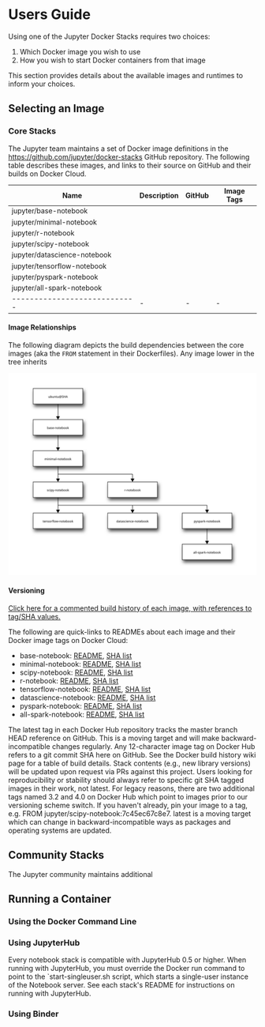 # Users Guide

Using one of the Jupyter Docker Stacks requires two choices:

1. Which Docker image you wish to use
2. How you wish to start Docker containers from that image

This section provides details about the available images and runtimes to inform your choices.

## Selecting an Image

### Core Stacks

The Jupyter team maintains a set of Docker image definitions in the https://github.com/jupyter/docker-stacks GitHub repository. The following table describes these images, and links to their source on GitHub and their builds on Docker Cloud.

|Name                        |Description|GitHub |Image Tags|
|----------------------------|-----------|-----------|----------|
|jupyter/base-notebook       ||||
|jupyter/minimal-notebook    ||||
|jupyter/r-notebook          ||||
|jupyter/scipy-notebook      ||||
|jupyter/datascience-notebook||||
|jupyter/tensorflow-notebook ||||
|jupyter/pyspark-notebook    ||||
|jupyter/all-spark-notebook  ||||
|----------------------------|-|-|-|

#### Image Relationships

The following diagram depicts the build dependencies between the core images (aka the `FROM` statement in their Dockerfiles). Any image lower in the tree inherits

[![Image inheritance diagram](internal/inherit-diagram.svg)](http://interactive.blockdiag.com/?compression=deflate&src=eJyFzTEPgjAQhuHdX9Gws5sQjGzujsaYKxzmQrlr2msMGv-71K0srO_3XGud9NNA8DSfgzESCFlBSdi0xkvQAKTNugw4QnL6GIU10hvX-Zh7Z24OLLq2SjaxpvP10lX35vCf6pOxELFmUbQiUz4oQhYzMc3gCrRt2cWe_FKosmSjyFHC6OS1AwdQWCtyj7sfh523_BI9hKlQ25YdOFdv5fcH0kiEMA)

#### Versioning

[Click here for a commented build history of each image, with references to tag/SHA values.](https://github.com/jupyter/docker-stacks/wiki/Docker-build-history)

The following are quick-links to READMEs about each image and their Docker image tags on Docker Cloud:

* base-notebook: [README](https://github.com/jupyter/docker-stacks/tree/master/base-notebook), [SHA list](https://hub.docker.com/r/jupyter/base-notebook/tags/)
* minimal-notebook: [README](https://github.com/jupyter/docker-stacks/tree/master/minimal-notebook), [SHA list](https://hub.docker.com/r/jupyter/minimal-notebook/tags/)
* scipy-notebook: [README](https://github.com/jupyter/docker-stacks/tree/master/scipy-notebook), [SHA list](https://hub.docker.com/r/jupyter/scipy-notebook/tags/)
* r-notebook: [README](https://github.com/jupyter/docker-stacks/tree/master/r-notebook), [SHA list](https://hub.docker.com/r/jupyter/r-notebook/tags/)
* tensorflow-notebook: [README](https://github.com/jupyter/docker-stacks/tree/master/tensorflow-notebook), [SHA list](https://hub.docker.com/r/jupyter/tensorflow-notebook/tags/)
* datascience-notebook: [README](https://github.com/jupyter/docker-stacks/tree/master/datascience-notebook), [SHA list](https://hub.docker.com/r/jupyter/datascience-notebook/tags/)
* pyspark-notebook: [README](https://github.com/jupyter/docker-stacks/tree/master/pyspark-notebook), [SHA list](https://hub.docker.com/r/jupyter/pyspark-notebook/tags/)
* all-spark-notebook: [README](https://github.com/jupyter/docker-stacks/tree/master/all-spark-notebook), [SHA list](https://hub.docker.com/r/jupyter/all-spark-notebook/tags/)


The latest tag in each Docker Hub repository tracks the master branch HEAD reference on GitHub. This is a moving target and will make backward-incompatible changes regularly.
Any 12-character image tag on Docker Hub refers to a git commit SHA here on GitHub. See the Docker build history wiki page for a table of build details.
Stack contents (e.g., new library versions) will be updated upon request via PRs against this project.
Users looking for reproducibility or stability should always refer to specific git SHA tagged images in their work, not latest.
For legacy reasons, there are two additional tags named 3.2 and 4.0 on Docker Hub which point to images prior to our versioning scheme switch.
If you haven't already, pin your image to a tag, e.g. FROM jupyter/scipy-notebook:7c45ec67c8e7. latest is a moving target which can change in backward-incompatible ways as packages and operating systems are updated.

## Community Stacks

The Jupyter community maintains additional

## Running a Container

### Using the Docker Command Line

### Using JupyterHub

Every notebook stack is compatible with JupyterHub 0.5 or higher. When running with JupyterHub, you must override the Docker run command to point to the `start-singleuser.sh script, which starts a single-user instance of the Notebook server. See each stack's README for instructions on running with JupyterHub.

### Using Binder